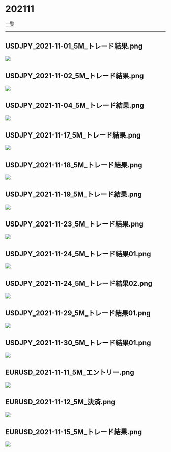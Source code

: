 ﻿# 202111
[一覧](../index.md)

---
## USDJPY_2021-11-01_5M_トレード結果.png
![](./USDJPY_2021-11-01_5M_トレード結果.png)  
## USDJPY_2021-11-02_5M_トレード結果.png
![](./USDJPY_2021-11-02_5M_トレード結果.png)  
## USDJPY_2021-11-04_5M_トレード結果.png
![](./USDJPY_2021-11-04_5M_トレード結果.png)  
## USDJPY_2021-11-17_5M_トレード結果.png
![](./USDJPY_2021-11-17_5M_トレード結果.png)  
## USDJPY_2021-11-18_5M_トレード結果.png
![](./USDJPY_2021-11-18_5M_トレード結果.png)  
## USDJPY_2021-11-19_5M_トレード結果.png
![](./USDJPY_2021-11-19_5M_トレード結果.png)  
## USDJPY_2021-11-23_5M_トレード結果.png
![](./USDJPY_2021-11-23_5M_トレード結果.png)  
## USDJPY_2021-11-24_5M_トレード結果01.png
![](./USDJPY_2021-11-24_5M_トレード結果01.png)  
## USDJPY_2021-11-24_5M_トレード結果02.png
![](./USDJPY_2021-11-24_5M_トレード結果02.png)  
## USDJPY_2021-11-29_5M_トレード結果01.png
![](./USDJPY_2021-11-29_5M_トレード結果01.png)  
## USDJPY_2021-11-30_5M_トレード結果01.png
![](./USDJPY_2021-11-30_5M_トレード結果01.png)  
## EURUSD_2021-11-11_5M_エントリー.png
![](./EURUSD_2021-11-11_5M_エントリー.png)  
## EURUSD_2021-11-12_5M_決済.png
![](./EURUSD_2021-11-12_5M_決済.png)  
## EURUSD_2021-11-15_5M_トレード結果.png
![](./EURUSD_2021-11-15_5M_トレード結果.png)  

